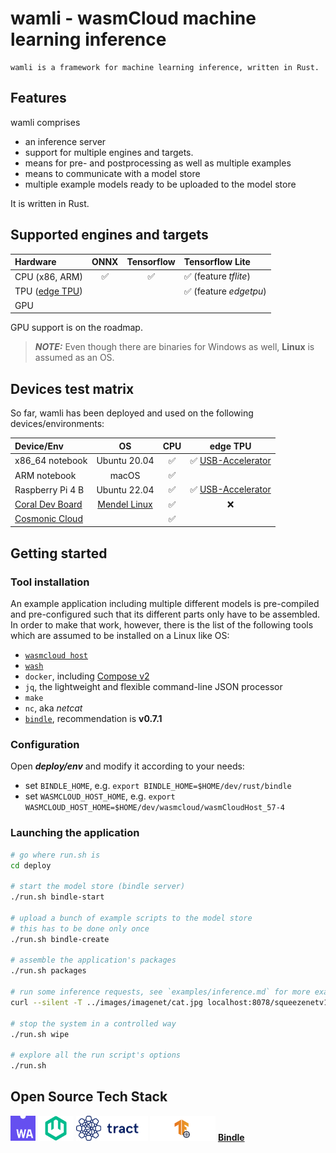 # wamli - wasmCloud machine learning inference

~~~
wamli is a framework for machine learning inference, written in Rust.
~~~

## Features

wamli comprises
* an inference server 
* support for multiple engines and targets. 
* means for pre- and postprocessing as well as multiple examples
* means to communicate with a model store
* multiple example models ready to be uploaded to the model store

It is written in Rust.

## Supported engines and targets

   Hardware                                            |    ONNX           |  Tensorflow       |  Tensorflow Lite        |
  :---------------                                     | :---------------: | :---------------: | :---------------        |
  CPU (x86, ARM)                                       | ✅                | ✅                |  ✅ (feature *tflite*)  |
  TPU ([edge TPU](https://coral.ai/docs/edgetpu/faq/)) |                   |                   |  ✅ (feature *edgetpu*) |
  GPU                                                  |                   |                   |                         |
  
GPU support is on the roadmap.

> **_NOTE:_**  Even though there are binaries for Windows as well, **Linux** is assumed as an OS.

## Devices test matrix

So far, wamli has been deployed and used on the following devices/environments:

   Device/Env                                                    |    OS                                                                            | CPU               |  edge TPU                                                            |
  :---------------                                               | :---------------:                                                                | :---------------: | :---------------:                                                    |
  x86_64 notebook                                                | Ubuntu 20.04                                                                     | ✅                |  ✅ [USB-Accelerator](https://coral.ai/docs/accelerator/get-started) |
  ARM notebook                                                   | macOS                                                                            | ✅                |                                                                      |
  Raspberry Pi 4 B                                               | Ubuntu 22.04                                                                     | ✅                |  ✅ [USB-Accelerator](https://coral.ai/docs/accelerator/get-started) |
  [Coral Dev Board](https://coral.ai/docs/dev-board/get-started/)| [Mendel Linux](https://coral.googlesource.com/docs/+/refs/heads/master/ReadMe.md)| ✅                |  :x:                                                                 |
  [Cosmonic Cloud](https://cosmonic.com/)                        |                                                                                  | ✅                |                                                                      |

## Getting started

### Tool installation

An example application including multiple different models is pre-compiled and pre-configured such that its different parts only have to be assembled. In order to make that work, however, there is the list of the following tools which are assumed to be installed on a Linux like OS:

* [`wasmcloud host`](https://wasmcloud.dev/overview/installation/manual-install/)
* [`wash`](https://wasmcloud.dev/overview/installation/)
* `docker`, including [Compose v2](https://docs.docker.com/compose/#installing-compose-v2)
* `jq`, the lightweight and flexible command-line JSON processor
* `make`
* `nc`, aka *netcat*
* [`bindle`](https://github.com/deislabs/bindle/tags), recommendation is __v0.7.1__

### Configuration

Open __*deploy/env*__ and modify it according to your needs:
* set `BINDLE_HOME`, e.g. `export BINDLE_HOME=$HOME/dev/rust/bindle`
* set `WASMCLOUD_HOST_HOME`, e.g. `export WASMCLOUD_HOST_HOME=$HOME/dev/wasmcloud/wasmCloudHost_57-4`

### Launching the application

```bash
# go where run.sh is
cd deploy

# start the model store (bindle server)
./run.sh bindle-start

# upload a bunch of example scripts to the model store
# this has to be done only once
./run.sh bindle-create

# assemble the application's packages
./run.sh packages

# run some inference requests, see `examples/inference.md` for more examples
curl --silent -T ../images/imagenet/cat.jpg localhost:8078/squeezenetv117/matches | jq

# stop the system in a controlled way
./run.sh wipe

# explore all the run script's options
./run.sh
```

## Open Source Tech Stack

[<img src="readme_files/webassembly_logo.png" alt="webassembly" height=40>](https://webassembly.org/)
[<img src="readme_files/wasmcloud_logo.png" alt="wasmcloud" height=40>](https://wasmcloud.dev/)
[<img src="readme_files/tract-horizontal-blue.png" alt="tract" height=40>](https://github.com/sonos/tract)
[<img src="readme_files/tflite.png" alt="tract" height=40>](https://www.tensorflow.org/lite)
[**Bindle**](https://github.com/deislabs/bindle)
